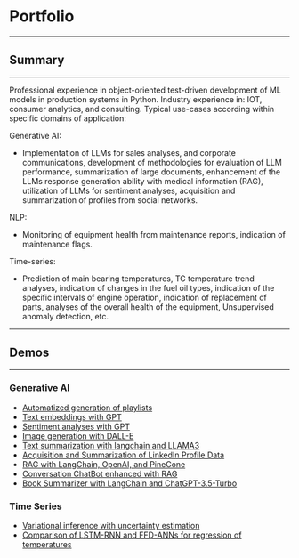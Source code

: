 # Portfolio
___
## Summary
___
Professional experience in object-oriented test-driven development of 
ML models in production systems in Python.
Industry experience in: IOT, consumer analytics, and consulting.
Typical use-cases according within specific domains of application:

Generative AI: 
  - Implementation of LLMs for sales analyses, and corporate communications, 
  development of methodologies for evaluation of LLM performance, 
  summarization of large documents, enhancement of the LLMs response
  generation ability with medical information (RAG), utilization of LLMs
  for sentiment analyses, acquisition and summarization of profiles
  from social networks.

NLP:
  - Monitoring of equipment health from maintenance reports, indication
  of maintenance flags.

Time-series:
  - Prediction of main bearing temperatures, TC temperature trend 
  analyses, indication of changes in the fuel oil types, indication of 
  the specific intervals of engine operation, indication of 
  replacement of parts, analyses of the overall health of the equipment, 
  Unsupervised anomaly detection, etc.

---
## Demos
---

### Generative AI  
- [Automatized generation of playlists](/demos/playlist_generator_demo.html)
- [Text embeddings with GPT](/demos/embedding_demo.html)
- [Sentiment analyses with GPT](/demos/sentiment_analyses.html)
- [Image generation with DALL-E](/demos/generate_images.html)
- [Text summarization with langchain and LLAMA3](/demos/langchain_demo.html)
- [Acquisition and Summarization of LinkedIn Profile Data](/demos/profile_finder.html)
- [RAG with LangChain, OpenAI, and PineCone](demos/langchain_rag.html)
- [Conversation ChatBot enhanced with RAG](demos/massage_bot.html)
- [Book Summarizer with LangChain and ChatGPT-3.5-Turbo](demos/book_summarizer.html)

### Time Series
- [Variational inference with uncertainty estimation](demos/mc_dropout.html)
- [Comparison of LSTM-RNN and FFD-ANNs for regression of temperatures](demos/lstm_rnn.html)
